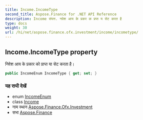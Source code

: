 ```yaml
---
title: Income.IncomeType
second_title: Aspose.Finance for .NET API Reference
description: Income संपत्त. नवेश आय के प्रकर क प्रप्त य सेट करत है
type: docs
weight: 30
url: /hi/net/aspose.finance.ofx.investment/income/incometype/
---
```

## Income.IncomeType property

निवेश आय के प्रकार को प्राप्त या सेट करता है।

```csharp
public IncomeEnum IncomeType { get; set; }
```

### यह सभी देखें

* enum [IncomeEnum](../../incomeenum/)
* class [Income](../)
* नाम स्थान [Aspose.Finance.Ofx.Investment](../../income/)
* सभा [Aspose.Finance](../../../)


